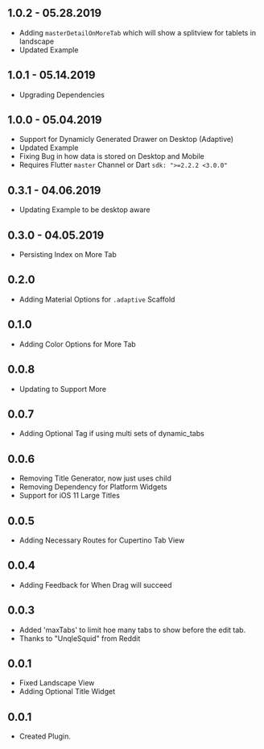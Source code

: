 ## 1.0.2 - 05.28.2019

* Adding `masterDetailOnMoreTab` which will show a splitview for tablets in landscape
* Updated Example

## 1.0.1 - 05.14.2019

* Upgrading Dependencies

## 1.0.0 - 05.04.2019

* Support for Dynamicly Generated Drawer on Desktop (Adaptive)
* Updated Example
* Fixing Bug in how data is stored on Desktop and Mobile
* Requires Flutter `master` Channel or Dart `sdk: ">=2.2.2 <3.0.0"`

## 0.3.1 - 04.06.2019

* Updating Example to be desktop aware

## 0.3.0 - 04.05.2019

* Persisting Index on More Tab

## 0.2.0

* Adding Material Options for `.adaptive` Scaffold

## 0.1.0

* Adding Color Options for More Tab

## 0.0.8

* Updating to Support More

## 0.0.7

* Adding Optional Tag if using multi sets of dynamic_tabs

## 0.0.6

* Removing Title Generator, now just uses child
* Removing Dependency for Platform Widgets
* Support for iOS 11 Large Titles

## 0.0.5

* Adding Necessary Routes for Cupertino Tab View

## 0.0.4

* Adding Feedback for When Drag will succeed

## 0.0.3

* Added 'maxTabs' to limit hoe many tabs to show before the edit tab.
* Thanks to "UnqleSquid" from Reddit

## 0.0.1

* Fixed Landscape View
* Adding Optional Title Widget

## 0.0.1

* Created Plugin.

